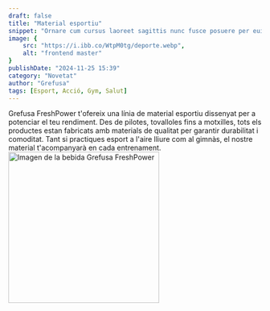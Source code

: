 ```yaml
---
draft: false
title: "Material esportiu"
snippet: "Ornare cum cursus laoreet sagittis nunc fusce posuere per euismod dis vehicula a, semper fames lacus maecenas dictumst pulvinar neque enim non potenti. Torquent hac sociosqu eleifend potenti."
image: {
    src: "https://i.ibb.co/WtpM0tg/deporte.webp",
    alt: "frontend master"
}
publishDate: "2024-11-25 15:39"
category: "Novetat"
author: "Grefusa"
tags: [Esport, Acció, Gym, Salut]
---
```


<div class="container flex flex-row-reverse items-center">
  <div class="text text-justify flex-1">
    <div>
      Grefusa FreshPower t'ofereix una línia de material esportiu dissenyat per a potenciar el teu rendiment. Des de pilotes, tovalloles fins a motxilles, tots els productes estan fabricats amb materials de qualitat per garantir durabilitat i comoditat. Tant si practiques esport a l'aire lliure com al gimnàs, el nostre material t'acompanyarà en cada entrenament.
    </div>
  </div>
  <div class="image flex-1 rounded-md">
    <img class= "rounded-md" src="https://i.ibb.co/grvxRs8/Prueba.jpg" alt="Imagen de la bebida Grefusa FreshPower" width="300">
  </div>
</div>
